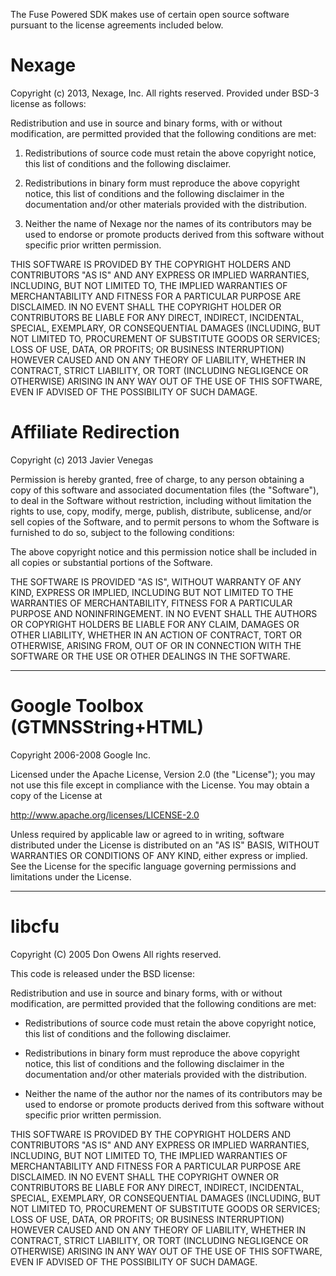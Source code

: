 The Fuse Powered SDK makes use of certain open source software pursuant to the license agreements included below.

# Nexage

Copyright (c) 2013, Nexage, Inc.
All rights reserved.
Provided under BSD-3 license as follows:

Redistribution and use in source and binary forms, with or without modification, are 
permitted provided that the following conditions are met:

1.  Redistributions of source code must retain the above copyright notice, this list 
    of conditions and the following disclaimer.

2.  Redistributions in binary form must reproduce the above copyright notice, this 
    list of conditions and the following disclaimer in the documentation and/or other materials 
    provided with the distribution.

3.  Neither the name of Nexage nor the names of its contributors may be used to endorse 
    or promote products derived from this software without specific prior written permission.


THIS SOFTWARE IS PROVIDED BY THE COPYRIGHT HOLDERS AND CONTRIBUTORS "AS IS" AND ANY EXPRESS 
OR IMPLIED WARRANTIES, INCLUDING, BUT NOT LIMITED TO, THE IMPLIED WARRANTIES OF 
MERCHANTABILITY AND FITNESS FOR A PARTICULAR PURPOSE ARE DISCLAIMED. IN NO EVENT SHALL THE 
COPYRIGHT HOLDER OR CONTRIBUTORS BE LIABLE FOR ANY DIRECT, INDIRECT, INCIDENTAL, SPECIAL, 
EXEMPLARY, OR CONSEQUENTIAL DAMAGES (INCLUDING, BUT NOT LIMITED TO, PROCUREMENT OF SUBSTITUTE 
GOODS OR SERVICES; LOSS OF USE, DATA, OR PROFITS; OR BUSINESS INTERRUPTION) HOWEVER CAUSED 
AND ON ANY THEORY OF LIABILITY, WHETHER IN CONTRACT, STRICT LIABILITY, OR TORT (INCLUDING 
NEGLIGENCE OR OTHERWISE) ARISING IN ANY WAY OUT OF THE USE OF THIS SOFTWARE, EVEN IF ADVISED 
OF THE POSSIBILITY OF SUCH DAMAGE.

# Affiliate Redirection

Copyright (c) 2013 Javier Venegas

Permission is hereby granted, free of charge, to any person obtaining a copy of this 
software and associated documentation files (the "Software"), to deal in the Software 
without restriction, including without limitation the rights to use, copy, modify, 
merge, publish, distribute, sublicense, and/or sell copies of the Software, and to permit 
persons to whom the Software is furnished to do so, subject to the following conditions:

The above copyright notice and this permission notice shall be included in all copies 
or substantial portions of the Software.

THE SOFTWARE IS PROVIDED "AS IS", WITHOUT WARRANTY OF ANY KIND, EXPRESS OR IMPLIED, 
INCLUDING BUT NOT LIMITED TO THE WARRANTIES OF MERCHANTABILITY, FITNESS FOR A PARTICULAR 
PURPOSE AND NONINFRINGEMENT. IN NO EVENT SHALL THE AUTHORS OR COPYRIGHT HOLDERS BE LIABLE 
FOR ANY CLAIM, DAMAGES OR OTHER LIABILITY, WHETHER IN AN ACTION OF CONTRACT, TORT OR 
OTHERWISE, ARISING FROM, OUT OF OR IN CONNECTION WITH THE SOFTWARE OR THE USE OR OTHER 
DEALINGS IN THE SOFTWARE.


---
# Google Toolbox (GTMNSString+HTML) 

Copyright 2006-2008 Google Inc.

Licensed under the Apache License, Version 2.0 (the "License"); you may not
use this file except in compliance with the License.  You may obtain a copy
of the License at

http://www.apache.org/licenses/LICENSE-2.0

Unless required by applicable law or agreed to in writing, software
distributed under the License is distributed on an "AS IS" BASIS, WITHOUT
WARRANTIES OR CONDITIONS OF ANY KIND, either express or implied.  See the
License for the specific language governing permissions and limitations under
the License.


---
# libcfu

Copyright (C) 2005 Don Owens All rights reserved.

This code is released under the BSD license:

Redistribution and use in source and binary forms, with or without modification, are 
permitted provided that the following conditions are met:

* Redistributions of source code must retain the above copyright notice, this list of 
  conditions and the following disclaimer.

* Redistributions in binary form must reproduce the above copyright notice, this list 
  of conditions and the following disclaimer in the documentation and/or other materials 
  provided with the distribution.

* Neither the name of the author nor the names of its contributors may be used to endorse 
  or promote products derived from this software without specific prior written permission.

THIS SOFTWARE IS PROVIDED BY THE COPYRIGHT HOLDERS AND CONTRIBUTORS "AS IS" AND ANY EXPRESS 
OR IMPLIED WARRANTIES, INCLUDING, BUT NOT LIMITED TO, THE IMPLIED WARRANTIES OF 
MERCHANTABILITY AND FITNESS FOR A PARTICULAR PURPOSE ARE DISCLAIMED. IN NO EVENT SHALL THE 
COPYRIGHT OWNER OR CONTRIBUTORS BE LIABLE FOR ANY DIRECT, INDIRECT, INCIDENTAL, SPECIAL, 
EXEMPLARY, OR CONSEQUENTIAL DAMAGES (INCLUDING, BUT NOT LIMITED TO, PROCUREMENT OF SUBSTITUTE 
GOODS OR SERVICES; LOSS OF USE, DATA, OR PROFITS; OR BUSINESS INTERRUPTION) HOWEVER CAUSED AND 
ON ANY THEORY OF LIABILITY, WHETHER IN CONTRACT, STRICT LIABILITY, OR TORT (INCLUDING NEGLIGENCE 
OR OTHERWISE) ARISING IN ANY WAY OUT OF THE USE OF THIS SOFTWARE, EVEN IF ADVISED OF THE 
POSSIBILITY OF SUCH DAMAGE. 

